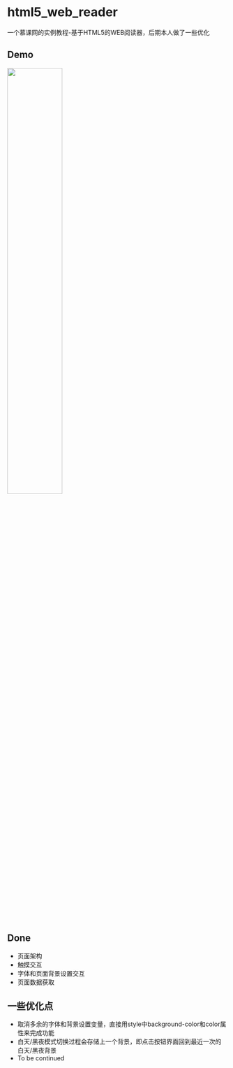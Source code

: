 # html5_web_reader
一个慕课网的实例教程-基于HTML5的WEB阅读器，后期本人做了一些优化

## Demo
<img src="https://cloud.githubusercontent.com/assets/14028075/17583663/9d7a8de2-5fe4-11e6-9bc8-0f924db78d7e.gif" width="50%" height="50%">

## Done

- 页面架构
- 触摸交互
- 字体和页面背景设置交互
- 页面数据获取

## 一些优化点

- 取消多余的字体和背景设置变量，直接用style中background-color和color属性来完成功能
- 白天/黑夜模式切换过程会存储上一个背景，即点击按钮界面回到最近一次的白天/黑夜背景
- To be continued